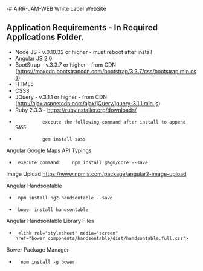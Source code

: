 -# AIRR-JAM-WEB
White Label WebSite
## Application Requirements - In Required Applications Folder.
-	Node JS - v.0.10.32 or higher - must reboot after install
-	Angular JS 2.0
-	BootStrap - v.3.3.7 or higher - from CDN (https://maxcdn.bootstrapcdn.com/bootstrap/3.3.7/css/bootstrap.min.css)
-	HTML5
-	CSS3	
-	JQuery - v.3.1.1 or higher - from CDN (http://ajax.aspnetcdn.com/ajax/jQuery/jquery-3.1.1.min.js)
- Ruby 2.3.3 - https://rubyinstaller.org/downloads/
-               execute the following command after install to append SASS  
-               gem install sass  
Angular Google Maps API Typings
-      execute command:    npm install @agm/core --save

Image Upload 
https://www.npmjs.com/package/angular2-image-upload

Angular Handsontable
-      npm install ng2-handsontable --save
-      bower install handsontable
Angular Handsontable Library Files
-      <link rel="stylesheet" media="screen" href="bower_components/handsontable/dist/handsontable.full.css">

Bower Package Manager 
-       npm install -g bower
